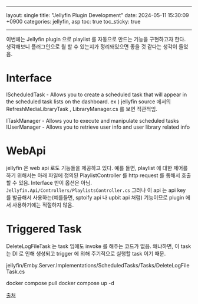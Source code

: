 ______________________________________________________________________

layout: single
title:  "Jellyfin Plugin Development"
date:   2024-05-11 15:30:09 +0900
categories: jellyfin, asp
toc: true
toc_sticky: true

______________________________________________________________________

이번에는 Jellyfin plugin 으로 playlist 를 자동으로 만드는 기능을 구현하고자 한다.
생각해보니 플러그인으로 뭘 할 수 있는지가 정리돼있으면 좋을 것 같다는 생각이 들었음.

# Interface

IScheduledTask - Allows you to create a scheduled task that will appear in the scheduled task lists on the dashboard.
ex ) jellyfin source 에서의 RefreshMediaLibraryTask , LibraryManager.cs 를 보면 직관적임.

ITaskManager - Allows you to execute and manipulate scheduled tasks
IUserManager - Allows you to retrieve user info and user library related info

# WebApi

jellyfin 은 web api 로도 기능들을 제공하고 있다. 예를 들면, playlist 에 대한 제어를 하기 위해서는
아래 파일에 정의된 PlaylistController 를 http request 를 통해서 호출할 수 있음.
Interface 만이 옵션은 아님.
`Jellyfin.Api/Controllers/PlaylistsController.cs`
그러나 이 api 는 api key 를 발급해서 사용하는(예를들면, sptoify api 나 upbit api 처럼) 기능이므로 plugin 에서 사용하기에는 적절하지 않음.

# Triggered Task

DeleteLogFileTask 는 task 임에도 invoke 를 해주는 코드가 없음.
왜냐하면, 이 task 는 DI 로 인해 생성되고 trigger 에 의해 주기적으로 실행할 task 이기 때문.

jellyfin/Emby.Server.Implementations/ScheduledTasks/Tasks/DeleteLogFileTask.cs

docker compose pull
docker compose up -d

[출처](https://github.com/jellyfin/jellyfin-plugin-template)
